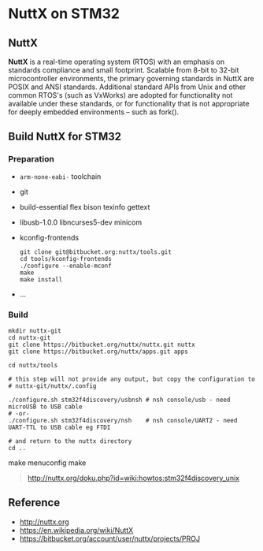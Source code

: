 # NuttX on STM32

## NuttX

**NuttX** is a real-time operating system (RTOS) with an emphasis on standards compliance and small footprint. Scalable from 8-bit to 32-bit microcontroller environments, the primary governing standards in NuttX are POSIX and ANSI standards. Additional standard APIs from Unix and other common RTOS's (such as VxWorks) are adopted for functionality not available under these standards, or for functionality that is not appropriate for deeply embedded environments – such as fork().

## Build NuttX for STM32

### Preparation

- `arm-none-eabi-` toolchain
- git
- build-essential flex bison texinfo gettext
- libusb-1.0.0 libncurses5-dev minicom
- kconfig-frontends

  ```
  git clone git@bitbucket.org:nuttx/tools.git
  cd tools/kconfig-frontends
  ./configure --enable-mconf
  make
  make install
  ```

- ...

### Build

```
mkdir nuttx-git
cd nuttx-git
git clone https://bitbucket.org/nuttx/nuttx.git nuttx
git clone https://bitbucket.org/nuttx/apps.git apps

cd nuttx/tools

# this step will not provide any output, but copy the configuration to
# nuttx-git/nuttx/.config

./configure.sh stm32f4discovery/usbnsh # nsh console/usb - need microUSB to USB cable
# -or-
./configure.sh stm32f4discovery/nsh    # nsh console/UART2 - need UART-TTL to USB cable eg FTDI

# and return to the nuttx directory
cd ..
```

make menuconfig
make

> http://nuttx.org/doku.php?id=wiki:howtos:stm32f4discovery_unix

## Reference

- http://nuttx.org
- https://en.wikipedia.org/wiki/NuttX
- https://bitbucket.org/account/user/nuttx/projects/PROJ
